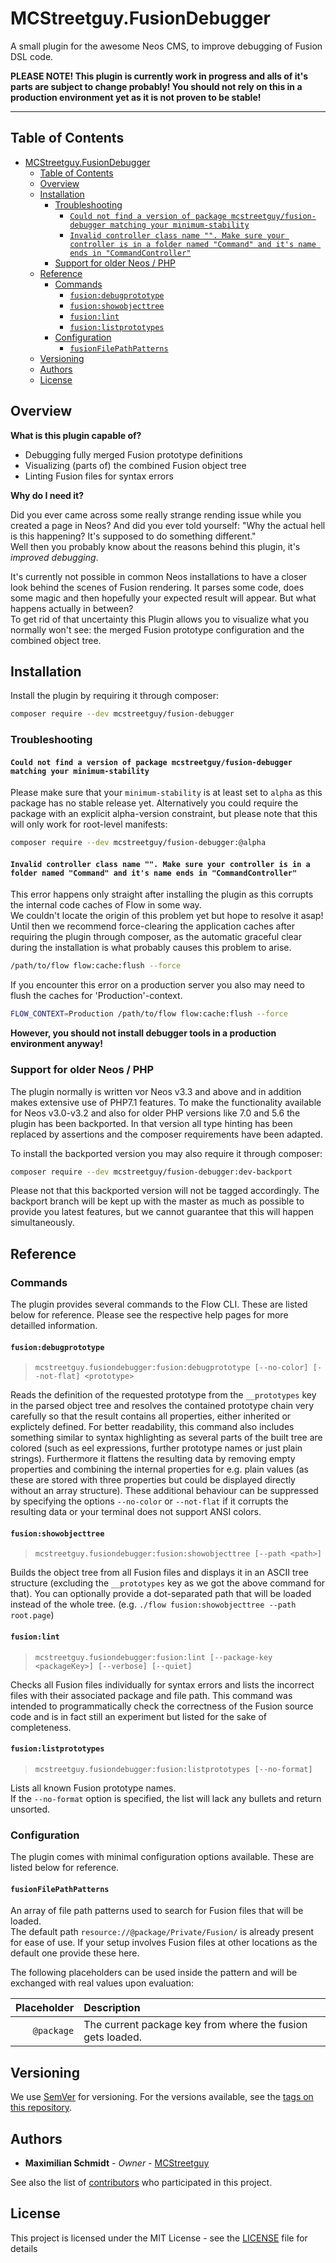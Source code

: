 # MCStreetguy.FusionDebugger

A small plugin for the awesome Neos CMS, to improve debugging of Fusion DSL code.

**PLEASE NOTE! This plugin is currently work in progress and alls of it's parts are subject to change probably! You should not rely on this in a production environment yet as it is not proven to be stable!**

-------
## Table of Contents

- [MCStreetguy.FusionDebugger](#mcstreetguyfusiondebugger)
  - [Table of Contents](#table-of-contents)
  - [Overview](#overview)
  - [Installation](#installation)
    - [Troubleshooting](#troubleshooting)
      - [`Could not find a version of package mcstreetguy/fusion-debugger matching your minimum-stability`](#could-not-find-a-version-of-package-mcstreetguyfusion-debugger-matching-your-minimum-stability)
      - [`Invalid controller class name "". Make sure your controller is in a folder named "Command" and it's name ends in "CommandController"`](#invalid-controller-class-name--make-sure-your-controller-is-in-a-folder-named-command-and-its-name-ends-in-commandcontroller)
    - [Support for older Neos / PHP](#support-for-older-neos--php)
  - [Reference](#reference)
    - [Commands](#commands)
      - [`fusion:debugprototype`](#fusiondebugprototype)
      - [`fusion:showobjecttree`](#fusionshowobjecttree)
      - [`fusion:lint`](#fusionlint)
      - [`fusion:listprototypes`](#fusionlistprototypes)
    - [Configuration](#configuration)
      - [`fusionFilePathPatterns`](#fusionfilepathpatterns)
  - [Versioning](#versioning)
  - [Authors](#authors)
  - [License](#license)

## Overview

**What is this plugin capable of?**

- Debugging fully merged Fusion prototype definitions
- Visualizing (parts of) the combined Fusion object tree
- Linting Fusion files for syntax errors

**Why do I need it?**

Did you ever came across some really strange rending issue while you created a page in Neos?
And did you ever told yourself: "Why the actual hell is this happening? It's supposed to do something different."  
Well then you probably know about the reasons behind this plugin, it's _improved debugging_.

It's currently not possible in common Neos installations to have a closer look behind the scenes of Fusion rendering.
It parses some code, does some magic and then hopefully your expected result will appear.
But what happens actually in between?  
To get rid of that uncertainty this Plugin allows you to visualize what you normally won't see: the merged Fusion prototype configuration and the combined object tree.

## Installation

Install the plugin by requiring it through composer:

``` bash
composer require --dev mcstreetguy/fusion-debugger
```

### Troubleshooting

#### `Could not find a version of package mcstreetguy/fusion-debugger matching your minimum-stability`

Please make sure that your `minimum-stability` is at least set to `alpha` as this package has no stable release yet.
Alternatively you could require the package with an explicit alpha-version constraint, but please note that this will only work for root-level manifests:

``` bash
composer require --dev mcstreetguy/fusion-debugger:@alpha
```

#### `Invalid controller class name "". Make sure your controller is in a folder named "Command" and it's name ends in "CommandController"`

This error happens only straight after installing the plugin as this corrupts the internal code caches of Flow in some way.  
We couldn't locate the origin of this problem yet but hope to resolve it asap!
Until then we recommend force-clearing the application caches after requiring the plugin through composer, as the automatic graceful clear during the installation is what probably causes this problem to arise.

``` bash
/path/to/flow flow:cache:flush --force
```

If you encounter this error on a production server you also may need to flush the caches for 'Production'-context.  

``` bash
FLOW_CONTEXT=Production /path/to/flow flow:cache:flush --force
```

**However, you should not install debugger tools in a production environment anyway!**

### Support for older Neos / PHP

The plugin normally is written vor Neos v3.3 and above and in addition makes extensive use of PHP7.1 features.
To make the functionality available for Neos v3.0-v3.2 and also for older PHP versions like 7.0 and 5.6 the plugin has been backported.
In that version all type hinting has been replaced by assertions and the composer requirements have been adapted.

To install the backported version you may also require it through composer:

``` bash
composer require --dev mcstreetguy/fusion-debugger:dev-backport
```

Please not that this backported version will not be tagged accordingly.
The backport branch will be kept up with the master as much as possible to provide you latest features, but we cannot guarantee that this will happen simultaneously.

## Reference

### Commands

The plugin provides several commands to the Flow CLI. These are listed below for reference.
Please see the respective help pages for more detailled information.

#### `fusion:debugprototype`
  
> `mcstreetguy.fusiondebugger:fusion:debugprototype [--no-color] [--not-flat] <prototype>`

Reads the definition of the requested prototype from the `__prototypes` key in the parsed object tree and resolves the contained prototype chain very carefully so that the result contains all properties, either inherited or explictely defined.
For better readability, this command also includes something similar to syntax highlighting as several parts of the built tree are colored (such as eel expressions, further prototype names or just plain strings). Furthermore it flattens the resulting data by removing empty properties and combining the internal properties for e.g. plain values (as these are stored with three properties but could be displayed directly without an array structure).
These additional behaviour can be suppressed by specifying the options `--no-color` or `--not-flat` if it corrupts the resulting data or your terminal does not support ANSI colors.

#### `fusion:showobjecttree`

> `mcstreetguy.fusiondebugger:fusion:showobjecttree [--path <path>]`

Builds the object tree from all Fusion files and displays it in an ASCII tree structure (excluding the `__prototypes` key as we got the above command for that).
You can optionally provide a dot-separated path that will be loaded instead of the whole tree. (e.g. `./flow fusion:showobjecttree --path root.page`)

#### `fusion:lint`

> `mcstreetguy.fusiondebugger:fusion:lint [--package-key <packageKey>] [--verbose] [--quiet]`

Checks all Fusion files individually for syntax errors and lists the incorrect files with their associated package and file path.
This command was intended to programmatically check the correctness of the Fusion source code and is in fact still an experiment but listed for the sake of completeness.

#### `fusion:listprototypes`

> `mcstreetguy.fusiondebugger:fusion:listprototypes [--no-format]`

Lists all known Fusion prototype names.  
If the `--no-format` option is specified, the list will lack any bullets and return unsorted.

### Configuration

The plugin comes with minimal configuration options available. These are listed below for reference.

#### `fusionFilePathPatterns`

An array of file path patterns used to search for Fusion files that will be loaded.  
The default path `resource://@package/Private/Fusion/` is already present for ease of use.
If your setup involves Fusion files at other locations as the default one provide these here.

The following placeholders can be used inside the pattern and will be exchanged with real values upon evaluation:

| **Placeholder** | **Description** |
|----------------:|:----------------|
| `@package` | The current package key from where the fusion gets loaded. |

## Versioning

We use [SemVer](http://semver.org/) for versioning. For the versions available, see the [tags on this repository](https://github.com/MCStreetguy/fusion-debugger/tags). 

## Authors

* **Maximilian Schmidt** - _Owner_ - [MCStreetguy](https://github.com/MCStreetguy/)

See also the list of [contributors](https://github.com/MCStreetguy/fusion-debugger/contributors) who participated in this project.

## License

This project is licensed under the MIT License - see the [LICENSE](LICENSE) file for details
